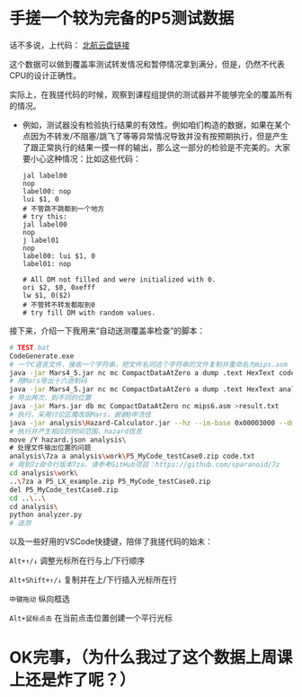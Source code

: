 # 手搓一个较为完备的P5测试数据

话不多说，上代码：
[北航云盘链接](https://bhpan.buaa.edu.cn:443/link/AD40478BB18B3CEB7ABBC65EDFBF69FF)

这个数据可以做到覆盖率测试转发情况和暂停情况拿到满分，但是，仍然不代表CPU的设计正确性。

实际上，在我搓代码的时候，观察到课程组提供的测试器并不能够完全的覆盖所有的情况。

- 例如，测试器没有检验执行结果的有效性。例如咱们构造的数据，如果在某个点因为不转发/不阻塞/跳飞了等等异常情况导致并没有按预期执行，但是产生了跟正常执行的结果一摸一样的输出，那么这一部分的检验是不完美的。大家要小心这种情况：比如这些代码：

  ```assembly
  jal label00
  nop
  label00: nop
  lui $1, 0
  # 不管跳不跳都到一个地方
  # try this:
  jal label00
  nop
  j label01
  nop
  label00: lui $1, 0
  label01: nop
  ```

  ```assembly
  # All DM not filled and were initialized with 0.
  ori $2, $0, 0xefff
  lw $1, 0($2)
  # 不管转不转发都取到0
  # try fill DM with random values.
  ```

接下来，介绍一下我用来“自动送测覆盖率检查”的脚本：

```bash
# TEST.bat
CodeGenerate.exe
# 一个C语言文件，接收一个字符串，把文件名同这个字符串的文件复制并重命名为mips.asm
java -jar Mars4_5.jar nc mc CompactDataAtZero a dump .text HexText code.txt mips.asm
# 用Mars导出十六进制码
java -jar Mars4_5.jar nc mc CompactDataAtZero a dump .text HexText analysis\code.txt mips.asm
# 导出两次，到不同的位置
java -jar Mars.jar db mc CompactDataAtZero nc mips6.asm >result.txt  
# 执行，采用讨论区魔改版Mars，谢谢@申浩佳
java -jar analysis\Hazard-Calculator.jar --hz --im-base 0x00003000 --dm-base 0x00000000 --im-size 3072 --dm-size 4096 analysis\code.txt
# 执行并产生相应的时间范围、hazard信息
move /Y hazard.json analysis\
# 处理文件输出位置的问题
analysis\7za a analysis\work\P5_MyCode_testCase0.zip code.txt
# 用到7z命令行版本7za，请参考GitHub项目：https://github.com/sparanoid/7z
cd analysis\work\
..\7za a P5_LX_example.zip P5_MyCode_testCase0.zip
del P5_MyCode_testCase0.zip
cd ..\..\
cd analysis\
python analyzer.py
# 送测
```

以及一些好用的VSCode快捷键，陪伴了我搓代码的始末：

`Alt+↑/↓` 调整光标所在行与上/下行顺序

`Alt+Shift+↑/↓` 复制并在上/下行插入光标所在行

`中键拖动` 纵向框选

`Alt+鼠标点击` 在当前点击位置创建一个平行光标

# OK完事，（为什么我过了这个数据上周课上还是炸了呢？）

